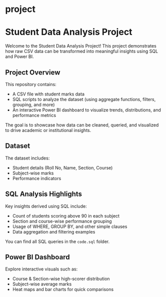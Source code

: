 # project

# Student Data Analysis Project

Welcome to the Student Data Analysis Project! This project demonstrates how raw CSV data can be transformed into meaningful insights using SQL and Power BI.

## Project Overview

This repository contains:

* A CSV file with student marks data
* SQL scripts to analyze the dataset (using aggregate functions, filters, grouping, and more)
* An interactive Power BI dashboard to visualize trends, distributions, and performance metrics

The goal is to showcase how data can be cleaned, queried, and visualized to drive academic or institutional insights.

## Dataset

The dataset includes:

* Student details (Roll No, Name, Section, Course)
* Subject-wise marks
* Performance indicators

## SQL Analysis Highlights

Key insights derived using SQL include:

* Count of students scoring above 90 in each subject
* Section and course-wise performance grouping
* Usage of WHERE, GROUP BY, and other simple clauses
* Data aggregation and filtering examples

You can find all SQL queries in the `code.sql` folder.

## Power BI Dashboard

Explore interactive visuals such as:

* Course & Section-wise high-scorer distribution
* Subject-wise average marks
* Heat maps and bar charts for quick comparisons


